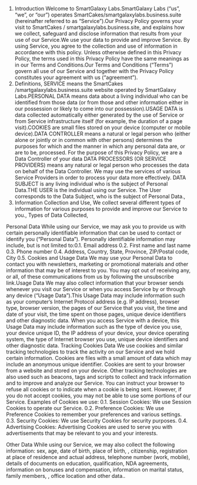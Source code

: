 1. Introduction
Welcome to SmartGalaxy Labs.SmartGalaxy Labs (“us”,
“we”, or “our”) operates
SmartCakes/smartgalaxylabs.business.suite (hereinafter referred
to as “Service”).Our Privacy Policy governs your visit to
SmartCakes / smartgalaxylabs.business.site, and explains how we
collect, safeguard and disclose information that results from
your use of our Service.We use your data to provide and improve
Service. By using Service, you agree to the collection and use of
information in accordance with this policy. Unless otherwise
defined in this Privacy Policy, the terms used in this Privacy
Policy have the same meanings as in our Terms and Conditions.Our
Terms and Conditions (“Terms”) govern all use of our Service and
together with the Privacy Policy constitutes your agreement with
us (“agreement”).
2. Definitions,
SERVICE means the SmartCakes
/smartgalaxylabs.business.suite website operated by SmartGalaxy
Labs.PERSONAL DATA means data about a living individual who can
be identified from those data (or from those and other
information either in our possession or likely to come into our
possession).USAGE DATA is data collected automatically either
generated by the use of Service or from Service infrastructure
itself (for example, the duration of a page visit).COOKIES are
small files stored on your device (computer or mobile
device).DATA CONTROLLER means a natural or legal person who
(either alone or jointly or in common with other persons)
determines the purposes for which and the manner in which any
personal data are, or are to be, processed. For the purpose of
this Privacy Policy, we are a Data Controller of your data DATA
PROCESSORS (OR SERVICE PROVIDERS) means any natural or legal
person who processes the data on behalf of the Data Controller.
We may use the services of various Service Providers in order to
process your data more effectively. DATA SUBJECT is any living
individual who is the subject of Personal Data.THE USER is the
individual using our Service. The User corresponds to the Data
Subject, who is the subject of Personal Data.,
3. Information Collection and Use,
We collect several different types of information
for various purposes to provide and improve our Service to you.,
Types of Data Collected,

Personal Data While using our Service, we may ask
you to provide us with certain personally identifiable
information that can be used to contact or identify you
(“Personal Data”). Personally identifiable information may
include, but is not limited to:0.1. Email address 0.2. First name
and last name 0.3. Phone number 0.4. Address, Country, State,
Province, ZIP/Postal code, City 0.5. Cookies and Usage Data We
may use your Personal Data to contact you with newsletters,
marketing or promotional materials and other information that may
be of interest to you. You may opt out of receiving any, or all,
of these communications from us by following the unsubscribe
link.Usage Data We may also collect information that your browser
sends whenever you visit our Service or when you access Service
by or through any device (“Usage Data”).This Usage Data may
include information such as your computer’s Internet Protocol
address (e.g. IP address), browser type, browser version, the
pages of our Service that you visit, the time and date of your
visit, the time spent on those pages, unique device identifiers
and other diagnostic data. When you access Service with a device,
this Usage Data may include information such as the type of
device you use, your device unique ID, the IP address of your
device, your device operating system, the type of Internet
browser you use, unique device identifiers and other diagnostic
data. Tracking Cookies Data We use cookies and similar tracking
technologies to track the activity on our Service and we hold
certain information. Cookies are files with a small amount of
data which may include an anonymous unique identifier. Cookies
are sent to your browser from a website and stored on your
device. Other tracking technologies are also used such as
beacons, tags and scripts to collect and track information and to
improve and analyze our Service. You can instruct your browser to
refuse all cookies or to indicate when a cookie is being sent.
However, if you do not accept cookies, you may not be able to use
some portions of our Service. Examples of Cookies we use: 0.1.
Session Cookies: We use Session Cookies to operate our Service.
0.2. Preference Cookies: We use Preference Cookies to remember
your preferences and various settings. 0.3. Security Cookies: We
use Security Cookies for security purposes. 0.4. Advertising
Cookies: Advertising Cookies are used to serve you with
advertisements that may be relevant to you and your interests.

Other Data While using our Service, we may also collect the
following information: sex, age, date of birth, place of birth, ,
citizenship, registration at place of residence and actual
address, telephone number (work, mobile), details of documents on
education, qualification, NDA agreements, information on bonuses
and compensation, information on marital status, family members,
, office location and other data..
